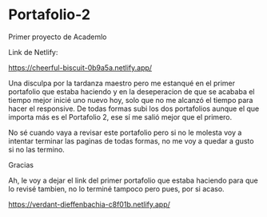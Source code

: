 # Portafolio-2
Primer proyecto de Academlo

Link de Netlify:

https://cheerful-biscuit-0b9a5a.netlify.app/


Una disculpa por la tardanza maestro pero me estanqué en el primer portafolio que estaba haciendo y en la deseperacion de que se acababa el tiempo mejor inicié uno nuevo hoy, solo que no me alcanzó el tiempo para hacer el responsive. De todas formas subi los dos portafolios aunque el que importa más es el Portafolio 2, ese sí me salió mejor que el primero.

No sé cuando vaya a revisar este portafolio pero si no le molesta voy a intentar terminar las paginas de todas formas, no me voy a quedar a gusto si no las termino.

Gracias

Ah, le voy a dejar el link del primer portafolio que estaba haciendo para que lo revisé tambien, no lo terminé tampoco pero pues, por si acaso.

https://verdant-dieffenbachia-c8f01b.netlify.app/

